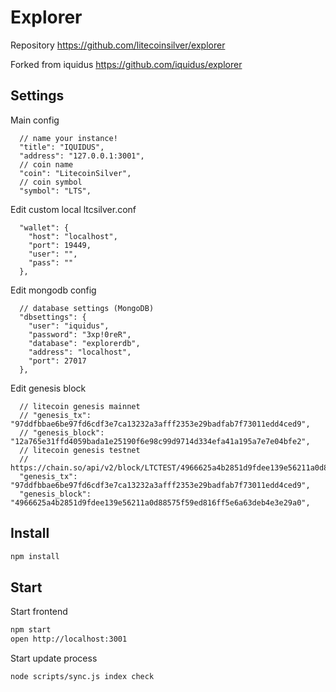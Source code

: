 Explorer
===
Repository https://github.com/litecoinsilver/explorer

Forked from iquidus https://github.com/iquidus/explorer


## Settings
Main config
```
  // name your instance!
  "title": "IQUIDUS",
  "address": "127.0.0.1:3001",
  // coin name
  "coin": "LitecoinSilver",
  // coin symbol
  "symbol": "LTS",
```
Edit custom local ltcsilver.conf
```
  "wallet": {
    "host": "localhost",
    "port": 19449,
    "user": "",
    "pass": ""
  },
```
Edit mongodb config
```
  // database settings (MongoDB)
  "dbsettings": {
    "user": "iquidus",
    "password": "3xp!0reR",
    "database": "explorerdb",
    "address": "localhost",
    "port": 27017
  },
```
Edit genesis block
```
  // litecoin genesis mainnet
  // "genesis_tx": "97ddfbbae6be97fd6cdf3e7ca13232a3afff2353e29badfab7f73011edd4ced9",
  // "genesis_block": "12a765e31ffd4059bada1e25190f6e98c99d9714d334efa41a195a7e7e04bfe2",
  // litecoin genesis testnet
  // https://chain.so/api/v2/block/LTCTEST/4966625a4b2851d9fdee139e56211a0d88575f59ed816ff5e6a63deb4e3e29a0
  "genesis_tx": "97ddfbbae6be97fd6cdf3e7ca13232a3afff2353e29badfab7f73011edd4ced9",
  "genesis_block": "4966625a4b2851d9fdee139e56211a0d88575f59ed816ff5e6a63deb4e3e29a0",
```
## Install
```bash
npm install
```
## Start
Start frontend
```bash
npm start
open http://localhost:3001
```
Start update process
```bash
node scripts/sync.js index check
```
